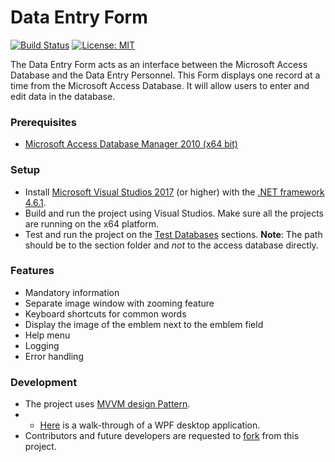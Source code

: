 # Data Entry Form

[![Build Status](https://dev.azure.com/ShashwatiShradha/Data%20Entry%20Form/_apis/build/status/FourFront-Senior-Design.frontend?branchName=development)](https://dev.azure.com/ShashwatiShradha/Data%20Entry%20Form/_build/latest?definitionId=1&branchName=development) [![License: MIT](https://img.shields.io/badge/License-MIT-yellow.svg)](https://github.com/FourFront-Senior-Design/frontend/blob/master/Copyright)

The Data Entry Form acts as an interface between the Microsoft Access Database and the Data Entry Personnel. This Form displays one record at a time from the Microsoft Access Database. It will allow users to enter and edit data in the database.

### Prerequisites
* [Microsoft Access Database Manager 2010 (x64 bit)](https://www.microsoft.com/en-US/download/details.aspx?id=13255)

### Setup
* Install [Microsoft Visual Studios 2017](https://docs.microsoft.com/en-us/visualstudio/productinfo/2017-redistribution-vs) (or higher) with the [.NET framework 4.6.1](https://docs.microsoft.com/en-us/dotnet/framework/install/guide-for-developers).
* Build and run the project using Visual Studios. Make sure all the projects are running on the x64 platform.
* Test and run the project on the [Test Databases](https://github.com/FourFront-Senior-Design/frontend/tree/development/TestDatabases) sections. **Note**: The path should be to the section folder and *not* to the access database directly.

### Features
* Mandatory information
* Separate image window with zooming feature
* Keyboard shortcuts for common words
* Display the image of the emblem next to the emblem field
* Help menu
* Logging
* Error handling

### Development
* The project uses [MVVM design Pattern](https://docs.microsoft.com/en-us/archive/msdn-magazine/2009/february/patterns-wpf-apps-with-the-model-view-viewmodel-design-pattern).
* * [Here](https://docs.microsoft.com/en-us/dotnet/framework/wpf/getting-started/walkthrough-my-first-wpf-desktop-application) is a walk-through of a WPF desktop application.
* Contributors and future developers are requested to [fork](https://guides.github.com/activities/forking/) from this project.

